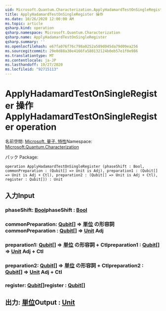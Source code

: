 ```yaml
---
uid: Microsoft.Quantum.Characterization.ApplyHadamardTestOnSingleRegister
title: ApplyHadamardTestOnSingleRegister 操作
ms.date: 10/26/2020 12:00:00 AM
ms.topic: article
qsharp.kind: operation
qsharp.namespace: Microsoft.Quantum.Characterization
qsharp.name: ApplyHadamardTestOnSingleRegister
qsharp.summary: ''
ms.openlocfilehash: e67fa076f76c798a0252a589d045da79d09ea256
ms.sourcegitcommit: 29e0d88a30e4166fa580132124b0eb57e1f0e986
ms.translationtype: MT
ms.contentlocale: ja-JP
ms.lasthandoff: 10/27/2020
ms.locfileid: "92715113"
---
```

# <a name="applyhadamardtestonsingleregister-operation"></a><span data-ttu-id="41a83-102">ApplyHadamardTestOnSingleRegister 操作</span><span class="sxs-lookup"><span data-stu-id="41a83-102">ApplyHadamardTestOnSingleRegister operation</span></span>

<span data-ttu-id="41a83-103">名前空間: [Microsoft. 量子. 特性](xref:Microsoft.Quantum.Characterization)</span><span class="sxs-lookup"><span data-stu-id="41a83-103">Namespace: [Microsoft.Quantum.Characterization](xref:Microsoft.Quantum.Characterization)</span></span>

<span data-ttu-id="41a83-104">パック [](https://nuget.org/packages/)</span><span class="sxs-lookup"><span data-stu-id="41a83-104">Package: [](https://nuget.org/packages/)</span></span>




```qsharp
operation ApplyHadamardTestOnSingleRegister (phaseShift : Bool, commonPreparation : (Qubit[] => Unit is Adj), preparation1 : (Qubit[] => Unit is Adj + Ctl), preparation2 : (Qubit[] => Unit is Adj + Ctl), register : Qubit[]) : Unit
```


## <a name="input"></a><span data-ttu-id="41a83-105">入力</span><span class="sxs-lookup"><span data-stu-id="41a83-105">Input</span></span>

### <a name="phaseshift--bool"></a><span data-ttu-id="41a83-106">phaseShift: [Bool](xref:microsoft.quantum.lang-ref.bool)</span><span class="sxs-lookup"><span data-stu-id="41a83-106">phaseShift : [Bool](xref:microsoft.quantum.lang-ref.bool)</span></span>




### <a name="commonpreparation--qubit--unit-adj"></a><span data-ttu-id="41a83-107">commonPreparation: [Qubit](xref:microsoft.quantum.lang-ref.qubit)[] => [単位](xref:microsoft.quantum.lang-ref.unit) の形容詞</span><span class="sxs-lookup"><span data-stu-id="41a83-107">commonPreparation : [Qubit](xref:microsoft.quantum.lang-ref.qubit)[] => [Unit](xref:microsoft.quantum.lang-ref.unit) Adj</span></span>




### <a name="preparation1--qubit--unit-adj--ctl"></a><span data-ttu-id="41a83-108">preparation1: [Qubit](xref:microsoft.quantum.lang-ref.qubit)[] => [単位](xref:microsoft.quantum.lang-ref.unit) の形容詞 + Ctl</span><span class="sxs-lookup"><span data-stu-id="41a83-108">preparation1 : [Qubit](xref:microsoft.quantum.lang-ref.qubit)[] => [Unit](xref:microsoft.quantum.lang-ref.unit) Adj + Ctl</span></span>




### <a name="preparation2--qubit--unit-adj--ctl"></a><span data-ttu-id="41a83-109">preparation2: [Qubit](xref:microsoft.quantum.lang-ref.qubit)[] => [単位](xref:microsoft.quantum.lang-ref.unit) の形容詞 + Ctl</span><span class="sxs-lookup"><span data-stu-id="41a83-109">preparation2 : [Qubit](xref:microsoft.quantum.lang-ref.qubit)[] => [Unit](xref:microsoft.quantum.lang-ref.unit) Adj + Ctl</span></span>




### <a name="register--qubit"></a><span data-ttu-id="41a83-110">register: [Qubit](xref:microsoft.quantum.lang-ref.qubit)[]</span><span class="sxs-lookup"><span data-stu-id="41a83-110">register : [Qubit](xref:microsoft.quantum.lang-ref.qubit)[]</span></span>





## <a name="output--unit"></a><span data-ttu-id="41a83-111">出力: [単位](xref:microsoft.quantum.lang-ref.unit)</span><span class="sxs-lookup"><span data-stu-id="41a83-111">Output : [Unit](xref:microsoft.quantum.lang-ref.unit)</span></span>


